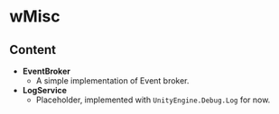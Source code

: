# wMisc

## Content
- **EventBroker**
	- A simple implementation of Event broker.
- **LogService**
	- Placeholder, implemented with `UnityEngine.Debug.Log` for now. 
